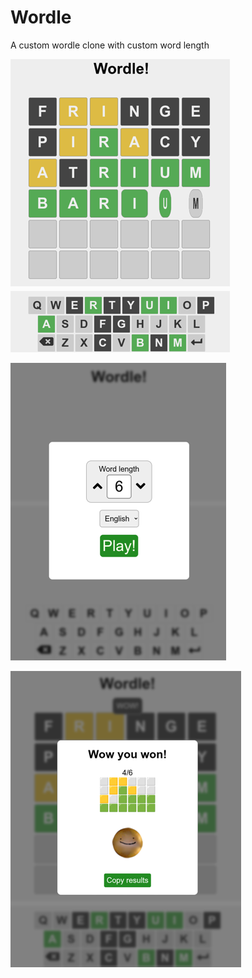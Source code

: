 # Wordle
A custom wordle clone with custom word length

![](screenshot1.png)

![](screenshot2.png)

![](screenshot3.png)
